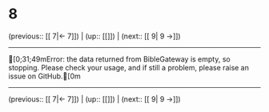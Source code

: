 # 8

(previous:: [[ 7|← 7]]) | (up:: [[]]) | (next:: [[ 9| 9 →]])

***
[0;31;49mError: the data returned from BibleGateway is empty, so stopping. Please check your usage, and if still a problem, please raise an issue on GitHub.[0m

***

(previous:: [[ 7|← 7]]) | (up:: [[]]) | (next:: [[ 9| 9 →]])
